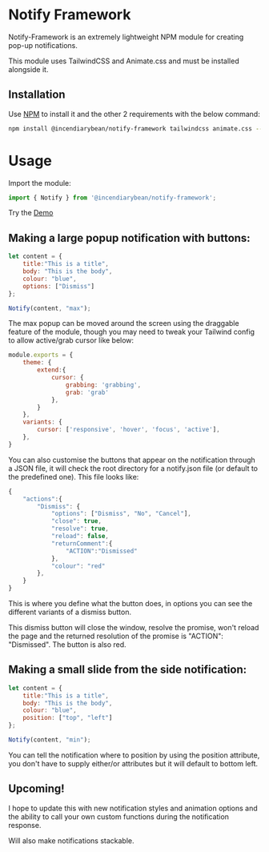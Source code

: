 # Notify Framework

Notify-Framework is an extremely lightweight NPM module for creating pop-up notifications.

This module uses TailwindCSS and Animate.css and must be installed alongside it.

## Installation

Use [NPM](https://www.npmjs.com/) to install it and the other 2 requirements with the below command:

```bash
npm install @incendiarybean/notify-framework tailwindcss animate.css --save
```

# Usage
Import the module:
```javascript
import { Notify } from '@incendiarybean/notify-framework';
```

Try the [Demo](https://github.com/incendiarybean/notify-framework-demo)

## Making a large popup notification with buttons:
```javascript
let content = {
    title:"This is a title",
    body: "This is the body",
    colour: "blue",
    options: ["Dismiss"]
};

Notify(content, "max");

```
The max popup can be moved around the screen using the draggable feature of the module, though you may need to tweak your Tailwind config to allow active/grab cursor like below:
```javascript
module.exports = {
    theme: { 
        extend:{
            cursor: {
                grabbing: 'grabbing',
                grab: 'grab'
            },
        }
    },
    variants: {
        cursor: ['responsive', 'hover', 'focus', 'active'],
    },
}
```

You can also customise the buttons that appear on the notification through a JSON file, it will check the root directory for a notify.json file (or default to the predefined one). This file looks like:
```javascript
{
    "actions":{
        "Dismiss": {
            "options": ["Dismiss", "No", "Cancel"],
            "close": true,
            "resolve": true,
            "reload": false,
            "returnComment":{
                "ACTION":"Dismissed"
            },
            "colour": "red"
        },
    }
}
```
This is where you define what the button does, in options you can see the different variants of a dismiss button.

This dismiss button will close the window, resolve the promise, won't reload the page and the returned resolution of the promise is "ACTION": "Dismissed". The button is also red.

## Making a small slide from the side notification:
```javascript
let content = {
    title:"This is a title",
    body: "This is the body",
    colour: "blue",
    position: ["top", "left"]
};

Notify(content, "min");

```
You can tell the notification where to position by using the position attribute, you don't have to supply either/or attributes but it will default to bottom left.

## Upcoming!
I hope to update this with new notification styles and animation options and the ability to call your own custom functions during the notification response.

Will also make notifications stackable.